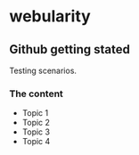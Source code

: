 # webularity

## Github getting stated
Testing scenarios.

### The content
- Topic 1
- Topic 2
- Topic 3
- Topic 4
